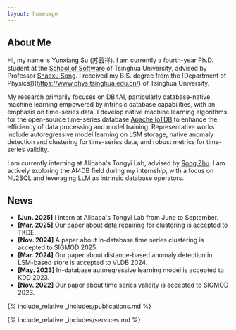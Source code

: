 ```yaml
---
layout: homepage
---
```


## About Me

Hi, my name is Yunxiang Su (苏云祥). I am currently a fourth-year Ph.D. student at the [School of Software](https://www.thss.tsinghua.edu.cn/en/) of Tsinghua University, advised by Professor [Shaoxu Song](https://sxsong.github.io). I received my B.S. degree from the [Department of Physics])(https://www.phys.tsinghua.edu.cn/) of Tsinghua University.

My research primarily focuses on DB4AI, particularly database-native machine learning empowered by intrinsic database capabilities, with an emphasis on time-series data. I develop native machine learning algorithms for the open-source time-series database [Apache IoTDB](https://iotdb.apache.org) to enhance the efficiency of data processing and model training. Representative works include autoregressive model learning on LSM storage, native anomaly detection and clustering for time-series data, and robust metrics for time-series validity.

I am currently interning at Alibaba's Tongyi Lab, advised by [Rong Zhu](https://redgitcard.github.io/redgitcard/). I am actively exploring the AI4DB field during my internship, with a focus on NL2SQL and leveraging LLM as intrinsic database operators.

## News

- **[Jun. 2025]** I intern at Alibaba's Tongyi Lab from June to September.
- **[Mar. 2025]** Our paper about data repairing for clustering is accepted to TKDE.
- **[Nov. 2024]** A paper about in-database time series clustering is accepted to SIGMOD 2025.
- **[Mar. 2024]** Our paper about distance-based anomaly detection in LSM-based store is accepted to VLDB 2024.
- **[May. 2023]** In-database autoregressive learning model is accepted to KDD 2023.
- **[Nov. 2022]** Our paper about time series validity is accepted to SIGMOD 2023.

{% include_relative _includes/publications.md %}

{% include_relative _includes/services.md %}
